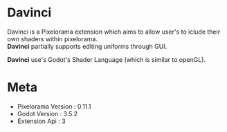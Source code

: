 # Davinci
Davinci is a Pixelorama extension which aims to allow user's to iclude their own shaders within pixelorama. <br>
**Davinci** partially supports editing uniforms through GUI.

**Davinci** use's Godot's Shader Language (which is similar to openGL). 



# Meta
* Pixelorama Version : 0.11.1
* Godot Version : 3.5.2
* Extension Api : 3

